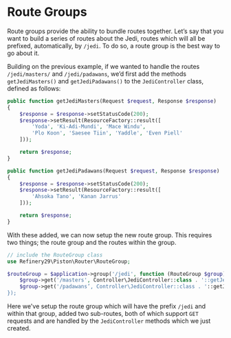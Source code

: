 # Route Groups

Route groups provide the ability to bundle routes together. Let’s say that you want to build a series of routes about the Jedi, routes which will all be prefixed, automatically, by `/jedi`. To do so, a route group is the best way to go about it.

Building on the previous example, if we wanted to handle the routes `/jedi/masters/` and `/jedi/padawans`, we’d first add the methods `getJediMasters()` and  `getJediPadawans()` to the `JediController` class, defined as follows:

```php
public function getJediMasters(Request $request, Response $response)
{
    $response = $response->setStatusCode(200);
    $response->setResult(ResourceFactory::result([
        'Yoda', 'Ki-Adi-Mundi', 'Mace Windu',
        'Plo Koon', 'Saesee Tiin', 'Yaddle', 'Even Piell'
    ]));

    return $response;
}

public function getJediPadawans(Request $request, Response $response)
{
    $response = $response->setStatusCode(200);
    $response->setResult(ResourceFactory::result([
        'Ahsoka Tano', 'Kanan Jarrus'
    ]));

    return $response;
}
```

With these added, we can now setup the new route group. This requires two things; the route group and the routes within the group.

```php
// include the RouteGroup class
use Refinery29\Piston\Router\RouteGroup;

$routeGroup = $application->group('/jedi', function (RouteGroup $group) {
    $group->get('/masters', Controller\JediController::class . '::getJediMasters');
    $group->get('/padawans’, Controller\JediController::class . '::getJediPadawans');
});
```

Here we've setup the route group which will have the prefix `/jedi` and within that group, added two sub-routes, both of which support `GET` requests and are handled by the `JediController` methods which we just created.
